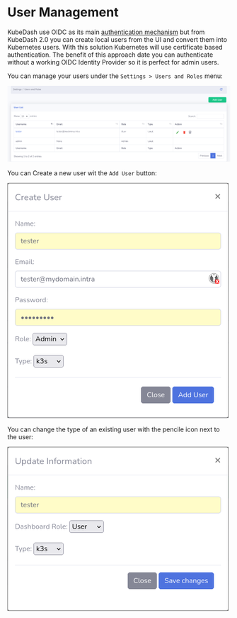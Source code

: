 # User Management

KubeDash use OIDC as its main [authentication mechanism](authentication.md) but from KubeDash 2.0 you can create local users from the UI and convert them into Kubernetes users. With this solution Kubernetes will use certificate based authentication. The benefit of this approach date you can authenticate without a working OIDC Identity Provider so it is perfect for admin users.

You can manage your users under the `Settings > Users and Roles` menu:

![Manage User](../img/KubeDash_2.0_local_user_pic_01.png)

You can Create a new user wit the `Add User` button:

![Create User](../img/KubeDash_2.0_local_user_pic_02.png)

You can change the type of an existing user with the pencile icon next to the user:

![Change Type](../img/KubeDash_2.0_local_user_pic_03.png)
